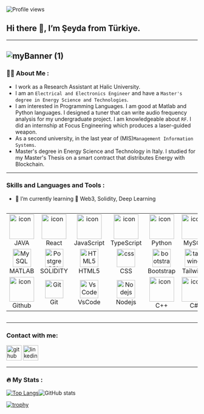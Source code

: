 ![Profile views](https://gpvc.arturio.dev/ynccsyd)

## Hi there 👋, I’m Şeyda from Türkiye.
---
![myBanner (1)](https://user-images.githubusercontent.com/109158340/193599388-2b57381b-4be1-4d05-9dac-0f5676c86b51.png)
---
### :woman_technologist: About Me :
- I work as a Research Assistant at Halic University.
- I am an `Electrical and Electronics Engineer` and have a `Master's degree in Energy Science and Technologies`.
- I am interested in Programming Languages. I am good at Matlab and Python languages. I designed a tuner that can write audio frequency analysis for my undergraduate project. I am knowledgeable about `RF`. I did an internship at Focus Engineering which produces a laser-guided weapon.
-	As a second university, in the last year of (MIS)`Management Information Systems`.
-	Master's degree in Energy Science and Technology in Italy. I studied for my Master's Thesis on a smart contract that distributes Energy with Blockchain.
---
### Skills and Languages and Tools :


- 🚀 I’m currently learning 🌱 Web3, Solidity, Deep Learning 

<div style="display: flex; align-items: flex-start; align: center">
<table align="center">
  <tr>
     <td align="center" width="96">
       <img src="https://techstack-generator.vercel.app/java-icon.svg" alt="icon" width="65" height="65" />
      <br>JAVA
    </td>
    <td align="center" width="96">
        <img src="https://techstack-generator.vercel.app/react-icon.svg" alt="icon" width="65" height="65" />
      <br>React
    </td>
    <td align="center" width="96">
        <img src="https://techstack-generator.vercel.app/js-icon.svg" alt="icon" width="65" height="65" />
      <br>JavaScript
    </td>
    <td align="center" width="96">
        <img src="https://techstack-generator.vercel.app/ts-icon.svg" alt="icon" width="65" height="65" />
      <br>TypeScript
    </td>
    <td align="center" width="96">
      <a href="#macropower-tech">
        <img src="https://techstack-generator.vercel.app/python-icon.svg" alt="icon" width="65" height="65" />
      </a>
      <br>Python
    </td>
     <td align="center" width="96">
        <img src="https://techstack-generator.vercel.app/mysql-icon.svg" alt="icon" width="65" height="65" />
      <br>MySQL
    </td>
       
  </tr>
  <tr>
    <td align="center" width="96">
        <img src="https://skillicons.dev/icons?i=matlab" width="48" height="48" alt="MySQL" />
      <br>MATLAB
    </td>
    <td align="center" width="96">
        <img src="https://skillicons.dev/icons?i=solidity" width="48" height="48" alt="PostgreSQL" />
      <br>SOLIDITY
    </td>
    <td align="center"  width="96">
        <img src="https://skillicons.dev/icons?i=html" width="48" height="48" alt="HTML5" />
      <br>HTML5
    </td>
    <td align="center" width="96">
        <img src="https://skillicons.dev/icons?i=css" width="48" height="48" alt="css" />
      <br>CSS
    </td>
    <td align="center"  width="96">
        <img src="https://skillicons.dev/icons?i=bootstrap" width="48" height="48" alt="bootstrap" />
      <br>Bootstrap
    </td>
    <td align="center" width="96">
        <img src="https://skillicons.dev/icons?i=tailwind" width="48" height="48" alt="tailwind" />
      <br>Tailwind
    </td>
  </tr>
 <tr>
   </td>
  <td align="center" width="96">
        <img src="https://techstack-generator.vercel.app/github-icon.svg" alt="icon" width="65" height="65" />
      <br>Github
    </td>
    <td align="center" width="96"> 
        <img src="https://user-images.githubusercontent.com/25181517/192108372-f71d70ac-7ae6-4c0d-8395-51d8870c2ef0.png" width="48" height="48" alt="Git" />
      <br>Git
    </td>
     <td align="center" width="96">
        <img src="https://skillicons.dev/icons?i=vscode" width="48" height="48" alt="VsCode" />
      <br>VsCode
      </td>
  <td align="center" width="96">
        <img src="https://skillicons.dev/icons?i=nodejs" width="48" height="48" alt="Nodejs" />
      <br>Nodejs
      </td>
   <td align="center" width="96">
        <img src="https://techstack-generator.vercel.app/cpp-icon.svg" alt="icon" width="65" height="65" />
      <br>C++
    </td>
   <td align="center" width="96">
        <img src="https://techstack-generator.vercel.app/csharp-icon.svg" alt="icon" width="65" height="65" />
      <br>C#
    </td>
 </tr>
</table>
<br><br>


</div>


<p align="center">
  
---
### Contact with me:

[<img src='https://cdn.jsdelivr.net/npm/simple-icons@3.0.1/icons/github.svg' alt='github' height='40'>](https://github.com/https://github.com/ynccsyd) [<img src='https://cdn.jsdelivr.net/npm/simple-icons@3.0.1/icons/linkedin.svg' alt='linkedin' height='40'>](https://www.linkedin.com/in/linkedin.com/in/seydayoncaci/)

---
### :fire: My Stats :
[![Top Langs](https://github-readme-stats.vercel.app/api/top-langs/?username=ynccsyd&langs_count=10&show_icons=true&theme=tokyonight&layout=compact)](https://github.com/anuraghazra/github-readme-stats)![GitHub stats](https://github-readme-stats.vercel.app/api?username=ynccsyd&show_icons=true&theme=tokyonight)  

[![trophy](https://github-profile-trophy.vercel.app/?username=ynccsyd)](https://github.com/ryo-ma/github-profile-trophy)








